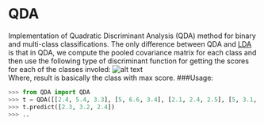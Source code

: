 QDA
===
Implementation of Quadratic Discriminant Analysis (QDA) method for binary and multi-class classifications.
The only difference between QDA and [LDA](https://github.com/saifuddin778/LDA/) is that in QDA, we compute the pooled covariance matrix for each class and then use the following type of discriminant function for getting the scores for each of the classes involed:
![alt text](https://github.com/saifuddin778/QDA/raw/master/images/QDA.png "")      
Where, result is basically the class with max score.
###Usage:
```python
>>> from QDA import QDA
>>> t = QDA([[2.4, 5.4, 3.3], [5, 6.6, 3.4], [2.1, 2.4, 2.5], [5, 3.1, 6]], ['A', 'C', 'B', 'B'])
>>> t.predict([2.3, 3.2, 2.4])
>>> ..
```

